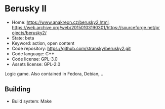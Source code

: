 # Berusky II

- Home: https://www.anakreon.cz/berusky2.html, https://web.archive.org/web/20150103190301/https://sourceforge.net/projects/berusky2/
- State: beta
- Keyword: action, open content
- Code repository: https://github.com/stransky/berusky2.git
- Code language: C++
- Code license: GPL-3.0
- Assets license: GPL-2.0

Logic game.
Also contained in Fedora, Debian, ..

## Building

- Build system: Make
